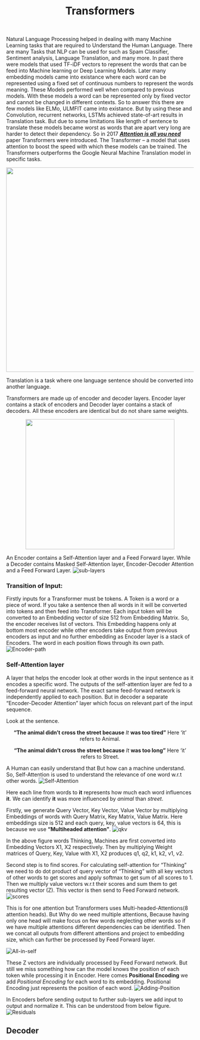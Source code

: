 
<h1 align="center"> Transformers </h1>
</br>

Natural Language Processing helped in dealing with many Machine Learning tasks that are required to Understand the Human Language. There are many Tasks that NLP can be used for such as Spam Classifier, Sentiment analysis, Language Translation, and many more. In past there were models that used TF-iDF vectors to represent the words that can be feed into Machine learning or Deep Learning Models. Later many embedding models came into existance where each word can be represented using a fixed set of continuous numbers to represent the words meaning. These Models performed well when compared to previous models. With these models a word can be represented only by fixed vector and cannot be changed in different contexts. So to answer this there are few models like ELMo, ULMFIT came into existance. But by using these and Convolution, recurrent networks, LSTMs achieved state-of-art results in Translation task. But due to some limitations like length of sentence to translate these models became worst as words that are apart very long are harder to detect their dependency. So in 2017 [***Attention is all you need***](https://arxiv.org/abs/1706.03762) paper Transformers were introduced. The Transformer – a model that uses attention to boost the speed with which these models can be trained. The Transformers outperforms the Google Neural Machine Translation model in specific tasks.

<p align = "center", width=100%>
  <img src="/Images/Transformers_architecture.jpg", height="550", width="650">
</p>

Translation is a task where one language sentence should be converted into another language.

Transformers are made up of encoder and decoder layers. Encoder layer contains a stack of encoders and Decoder layer contains a stack of decoders.
All these encoders are identical but do not share same weights. 

<p align = "center", width=100%>
  <img src="/Images/encoder-decoder.png", height="350", width="400">
</p>

An Encoder contains a Self-Attention layer and a Feed Forward layer. While a Decoder contains Masked Self-Attention layer, Encoder-Decoder Attention and a Feed Forward Layer.
![sub-layers](/Images/sub-layers.png)

### Transition of Input:
Firstly inputs for a Transformer must be tokens. A Token is a word or a piece of word. If you take a sentence then all words in it will be converted into tokens and then feed into Transformer. Each input token will be converted to an Embedding vector of size 512 from Embedding Matrix. So, the encoder receives list of vectors. This Embedding happens only at bottom most encoder while other encoders take output from previous encoders as input and no further embedding as Encoder layer is a stack of Encoders. The word in each position flows through its own path.
![Encoder-path](/Images/Encoder-path.png)

### Self-Attention layer 
A layer that helps the encoder look at other words in the input sentence as it encodes a specific word. The outputs of the self-attention layer are fed to a feed-forward neural network. The exact same feed-forward network is independently applied to each position.
But in decoder a separate “Encoder-Decoder Attention” layer which focus on relevant part of the input sequence.

Look at the sentence.
<p align = "center">
<b>“The animal didn’t cross the street because</b> <i>It</i> <b>was too tired”</b>
Here ‘it’ refers to Animal. 
</p>

<p align = "center">
<b>“The animal didn’t cross the street because</b> <i>It</i> <b>was too long”</b>
 Here ‘it’ refers to Street.
</p>

A Human can easily understand that But how can a machine understand. So, Self-Attention is used to understand the relevance of one word w.r.t other words.
![Self-Attention](/Images/Self-Attention.png)

Here each line from words to **it** represents how much each word influences **it**. We can identify **it** was more influenced by *animal* than *street*.

Firstly, we generate Query Vector, Key Vector, Value Vector by multiplying Embeddings of words with Query Matrix, Key Matrix, Value Matrix. Here embeddings size is 512 and each query, key, value vectors is 64, this is because we use **“Multiheaded attention”**. 
![qkv](/Images/qkv.png)

In the above figure words Thinking, Machines are first converted into Embedding Vectors X1, X2 respectively. Then by multiplying Weight matrices of Query, Key, Value with X1, X2 produces q1, q2, k1, k2, v1, v2.

Second step is to find scores. For calculating self-attention for “Thinking” we need to do dot product of query vector of “Thinking” with all key vectors of other words to get scores and apply softmax to get sum of all scores to 1. Then we multiply value vectors w.r.t their scores and sum them to get resulting vector (Z). This vector is then send to Feed Forward network.
![scores](/Images/scores.png)

This is for one attention but Transformers uses Multi-headed-Attentions(8 attention heads). But Why do we need multiple attentions, Because having only one head will make focus on few words neglecting other words so if we have multiple attentions different dependencies can be identified. Then we concat all outputs from different attentions and project to embedding size, which can further be processed by Feed Forward layer.

![All-in-self](/Images/All-in-self.png)

These Z vectors are individually processed by Feed Forward network. 
But still we miss something how can the model knows the position of each token while processing it in Encoder. Here comes **Positional Encoding** we add *Positional Encoding* for each word to its embedding. Positional Encoding just represents the position of each word.
![Adding-Position](/Images/Adding-Position.png)

In Encoders before sending output to further sub-layers we add input to output and normalize it. This can be understood from below figure.
![Residuals](/Images/Residuals.png)

## Decoder
